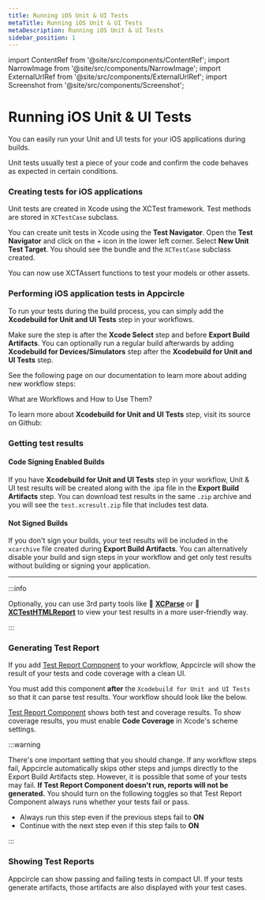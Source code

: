 ```yaml
---
title: Running iOS Unit & UI Tests
metaTitle: Running iOS Unit & UI Tests
metaDescription: Running iOS Unit & UI Tests
sidebar_position: 1
---
```


import ContentRef from '@site/src/components/ContentRef';
import NarrowImage from '@site/src/components/NarrowImage';
import ExternalUrlRef from '@site/src/components/ExternalUrlRef';
import Screenshot from '@site/src/components/Screenshot';

# Running iOS Unit & UI Tests

You can easily run your Unit and UI tests for your iOS applications during builds.

Unit tests usually test a piece of your code and confirm the code behaves as expected in certain conditions.

### Creating tests for iOS applications

Unit tests are created in Xcode using the XCTest framework. Test methods are stored in `XCTestCase` subclass.

You can create unit tests in Xcode using the **Test Navigator**. Open the **Test Navigator** and click on the + icon in the lower left corner. Select **New Unit Test Target**. You should see the bundle and the `XCTestCase` subclass created.

You can now use XCTAssert functions to test your models or other assets.

<Screenshot url='https://cdn.appcircle.io/docs/assets/14-01-iOS-Unit-Tests.jpg' />

### Performing iOS application tests in Appcircle

To run your tests during the build process, you can simply add the **Xcodebuild for Unit and UI Tests** step in your workflows.

Make sure the step is after the **Xcode Select** step and before **Export Build Artifacts**. You can optionally run a regular build afterwards by adding **Xcodebuild for Devices/Simulators** step after the **Xcodebuild for Unit and UI Tests** step.

See the following page on our documentation to learn more about adding new workflow steps:

<ContentRef url="/workflows/why-to-use-workflows">What are Workflows and How to Use Them?</ContentRef>

To learn more about **Xcodebuild for Unit and UI Tests** step, visit its source on Github:

<ExternalUrlRef url="https://github.com/appcircleio/appcircle-ios-test-component" title="Appcircle iOS Test Component"/>

### Getting test results

#### Code Signing Enabled Builds

If you have **Xcodebuild for Unit and UI Tests** step in your workflow, Unit & UI test results will be created along with the .ipa file in the **Export Build Artifacts** step. You can download test results in the same `.zip` archive and you will see the `test.xcresult.zip` file that includes test data.

#### Not Signed Builds

If you don't sign your builds, your test results will be included in the `xcarchive` file created during **Export Build Artifacts**. You can alternatively disable your build and sign steps in your workflow and get only test results without building or signing your application.

---

:::info

Optionally, you can use 3rd party tools like :link: [**XCParse**](https://github.com/ChargePoint/xcparse) or :link: [**XCTestHTMLReport**](https://github.com/TitouanVanBelle/XCTestHTMLReport) to view your test results in a more user-friendly way.

:::

### Generating Test Report

If you add [Test Report Component](https://github.com/appcircleio/appcircle-test-report-component) to your workflow, Appcircle will show the result of your tests and code coverage with a clean UI.

<Screenshot url='https://cdn.appcircle.io/docs/assets/test-reports1.png' />

You must add this component **after** the `Xcodebuild for Unit and UI Tests` so that it can parse test results. Your workflow should look like the below.

<NarrowImage src="https://cdn.appcircle.io/docs/assets/test-reports2.png" />

[Test Report Component](https://github.com/appcircleio/appcircle-test-report-component) shows both test and coverage results. To show coverage results, you must enable **Code Coverage** in Xcode's scheme settings. 

<Screenshot url='https://cdn.appcircle.io/docs/assets/test-reports4.png' />

:::warning

There's one important setting that you should change. If any workflow steps fail, Appcircle automatically skips other steps and jumps directly to the Export Build Artifacts step. However, it is possible that some of your tests may fail. **If Test Report Component doesn't run, reports will not be generated.** You should turn on the following toggles so that Test Report Component always runs whether your tests fail or pass.

- Always run this step even if the previous steps fail to **ON**
- Continue with the next step even if this step fails to **ON**

:::

<NarrowImage src="https://cdn.appcircle.io/docs/assets/test-reports3.png" />

### Showing Test Reports

Appcircle can show passing and failing tests in compact UI. If your tests generate artifacts, those artifacts are also displayed with your test cases.

<Screenshot url='https://cdn.appcircle.io/docs/assets/test-reports5.png' />

<Screenshot url='https://cdn.appcircle.io/docs/assets/test-reports6.png' />

<Screenshot url='https://cdn.appcircle.io/docs/assets/test-reports7.png' />
